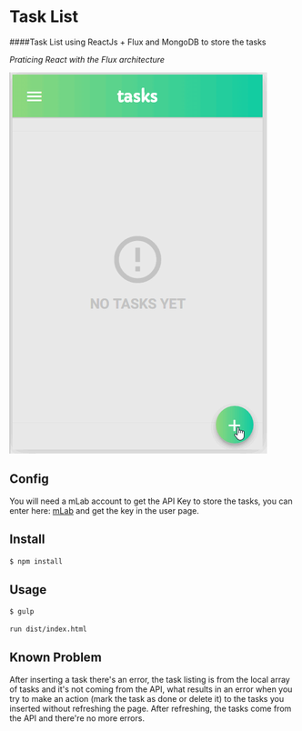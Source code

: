 # Task List

####Task List using ReactJs + Flux and MongoDB to store the tasks

*Praticing React with the Flux architecture*

![Screenshot](screenshot.gif)

## Config

You will need a mLab account to get the API Key to store the tasks, you can enter here: [mLab](https://mlab.com/login/) and get the key in the user page.

## Install

```sh
$ npm install
```

## Usage
```sh
$ gulp
```
```sh
run dist/index.html
```

## Known Problem

After inserting a task there's an error, the task listing is from the local array of tasks and it's not coming from the API, what results in an error when you try to make an action (mark the task as done or delete it) to the tasks you inserted without refreshing the page. After refreshing, the tasks come from the API and there're no more errors.
